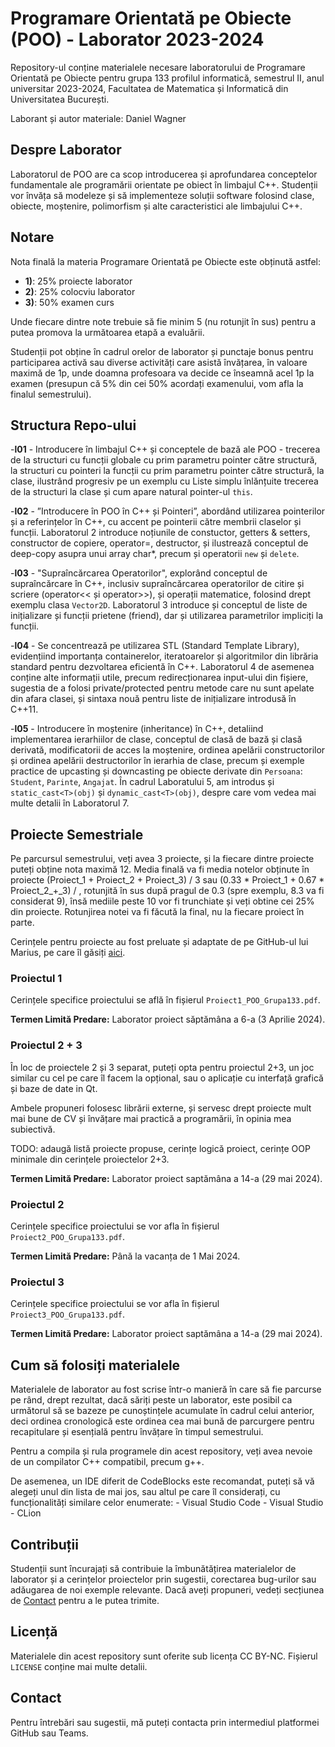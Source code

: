 # Programare Orientată pe Obiecte (POO) - Laborator 2023-2024

Repository-ul conține materialele necesare laboratorului de Programare Orientată pe Obiecte pentru grupa 133 profilul informatică, semestrul II, anul universitar 2023-2024, Facultatea de Matematica și Informatică din Universitatea București.

Laborant și autor materiale: Daniel Wagner


## Despre Laborator

Laboratorul de POO are ca scop introducerea și aprofundarea conceptelor fundamentale ale programării orientate pe obiect în limbajul C++. Studenții vor învăța să modeleze și să implementeze soluții software folosind clase, obiecte, moștenire, polimorfism și alte caracteristici ale limbajului C++.


## Notare

Nota finală la materia Programare Orientată pe Obiecte este obținută astfel:
- **1)**: 25% proiecte laborator
- **2)**: 25% colocviu laborator
- **3)**: 50% examen curs

Unde fiecare dintre note trebuie să fie minim 5 (nu rotunjit în sus) pentru a putea promova la următoarea etapă a evaluării.

Studenții pot obține în cadrul orelor de laborator și punctaje bonus pentru participarea activă sau diverse activități care asistă învățarea, în valoare maximă de 1p, unde doamna profesoara va decide ce înseamnă acel 1p la examen (presupun că 5% din cei 50% acordați examenului, vom afla la finalul semestrului).


## Structura Repo-ului

-**l01** - Introducere în limbajul C++ și conceptele de bază ale POO - trecerea de la structuri cu funcții globale cu prim parametru pointer către structură, la structuri cu pointeri la funcții cu prim parametru pointer către structură, la clase, ilustrând progresiv pe un exemplu cu Liste simplu înlănțuite trecerea de la structuri la clase și cum apare natural pointer-ul `this`.

-**l02** - ”Introducere în POO în C++ și Pointeri”, abordând utilizarea pointerilor și a referințelor în C++, cu accent pe pointerii către membrii claselor și funcții. Laboratorul 2 introduce noțiunile de constuctor, getters & setters, constructor de copiere, operator=, destructor, și ilustrează conceptul de deep-copy asupra unui array char*, precum și operatorii `new` și `delete`.

-**l03** - "Supraîncărcarea Operatorilor", explorând conceptul de supraîncărcare în C++, inclusiv supraîncărcarea operatorilor de citire și scriere (operator<< și operator>>), și operații matematice, folosind drept exemplu clasa `Vector2D`. Laboratorul 3 introduce și conceptul de liste de inițializare și funcții prietene (friend), dar și utilizarea parametrilor impliciți la funcții.

-**l04** - Se concentrează pe utilizarea STL (Standard Template Library), evidențiind importanța containerelor, iteratoarelor și algoritmilor din librăria standard pentru dezvoltarea eficientă în C++. Laboratorul 4 de asemenea conține alte informații utile, precum redirecționarea input-ului din fișiere, sugestia de a folosi private/protected pentru metode care nu sunt apelate din afara clasei, și sintaxa nouă pentru liste de inițializare introdusă în C++11.

-**l05** - Introducere în moștenire (inheritance) în C++, detaliind implementarea ierarhiilor de clase, conceptul de clasă de bază și clasă derivată, modificatorii de acces la moștenire, ordinea apelării constructorilor și ordinea apelării destructorilor în ierarhia de clase, precum și exemple practice de upcasting și downcasting pe obiecte derivate din `Persoana`: `Student`, `Parinte`, `Angajat`. În cadrul Laboratului 5, am introdus și `static_cast<T>(obj)` și `dynamic_cast<T>(obj)`, despre care vom vedea mai multe detalii în Laboratorul 7. 


## Proiecte Semestriale

Pe parcursul semestrului, veți avea 3 proiecte, și la fiecare dintre proiecte puteți obține nota maximă 12.
Media finală va fi media notelor obținute în proiecte (Proiect_1 + Proiect_2 + Proiect_3) / 3 sau (0.33 * Proiect_1 + 0.67 * Proiect_2_+_3) / , rotunjită în sus după pragul de 0.3 (spre exemplu, 8.3 va fi considerat 9), însă mediile peste 10 vor fi trunchiate și veți obtine cei 25% din proiecte. Rotunjirea notei va fi făcută la final, nu la fiecare proiect în parte.

Cerințele pentru proiecte au fost preluate și adaptate de pe GitHub-ul lui Marius, pe care îl găsiți [aici](https://github.com/mcmarius/poo/).

### Proiectul 1

Cerințele specifice proiectului se află în fișierul `Proiect1_POO_Grupa133.pdf`.

**Termen Limită Predare:** Laborator proiect săptămâna a 6-a (3 Aprilie 2024).

### Proiectul 2 + 3

În loc de proiectele 2 și 3 separat, puteți opta pentru proiectul 2+3, un joc similar cu cel pe care îl facem la opțional, sau o aplicație cu interfață grafică și baze de date in Qt. 

Ambele propuneri folosesc librării externe, și servesc drept proiecte mult mai bune de CV și învățare mai practică a programării, în opinia mea subiectivă.

TODO: adaugă listă proiecte propuse, cerințe logică proiect, cerințe OOP minimale din cerințele proiectelor 2+3.

**Termen Limită Predare:** Laborator proiect saptămâna a 14-a (29 mai 2024).

### Proiectul 2

Cerințele specifice proiectului se vor afla în fișierul `Proiect2_POO_Grupa133.pdf`.

**Termen Limită Predare:** Până la vacanța de 1 Mai 2024.

### Proiectul 3

Cerințele specifice proiectului se vor afla în fișierul `Proiect3_POO_Grupa133.pdf`.

**Termen Limită Predare:** Laborator proiect saptămâna a 14-a (29 mai 2024).


## Cum să folosiți materialele

Materialele de laborator au fost scrise într-o manieră în care să fie parcurse pe rând, drept rezultat, dacă săriți peste un laborator, este posibil ca următorul să se bazeze pe cunoștințele acumulate în cadrul celui anterior, deci ordinea cronologică este ordinea cea mai bună de parcurgere pentru recapitulare și esențială pentru învățare în timpul semestrului.

Pentru a compila și rula programele din acest repository, veți avea nevoie de un compilator C++ compatibil, precum g++.

De asemenea, un IDE diferit de CodeBlocks este recomandat, puteți să vă alegeți unul din lista de mai jos, sau altul pe care îl considerați, cu funcționalități similare celor enumerate:
    - Visual Studio Code
    - Visual Studio
    - CLion


## Contribuții

Studenții sunt încurajați să contribuie la îmbunătățirea materialelor de laborator și a cerințelor proiectelor prin sugestii, corectarea bug-urilor sau adăugarea de noi exemple relevante. Dacă aveți propuneri, vedeți secțiunea de [Contact](#section-contact) pentru a le putea trimite.


## Licență

Materialele din acest repository sunt oferite sub licența CC BY-NC. Fișierul `LICENSE` conține mai multe detalii.


## Contact

<a name="section-contact"></a>

Pentru întrebări sau sugestii, mă puteți contacta prin intermediul platformei GitHub sau Teams.
